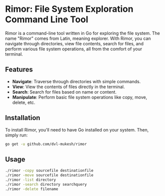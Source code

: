 # Rimor: File System Exploration Command Line Tool

Rimor is a command-line tool written in Go for exploring the file system. The name "Rimor" comes from Latin, meaning explorer. With Rimor, you can navigate through directories, view file contents, search for files, and perform various file system operations, all from the comfort of your terminal.

## Features

- **Navigate**: Traverse through directories with simple commands.
- **View**: View the contents of files directly in the terminal.
- **Search**: Search for files based on name or content.
- **Manipulate**: Perform basic file system operations like copy, move, delete, etc.

## Installation

To install Rimor, you'll need to have Go installed on your system. Then, simply run:

```bash
go get -u github.com/dvl-mukesh/rimor
```

## Usage

```bash
./rimor -copy sourcefile destinationfile
./rimor -move sourcefile destinationfile
./rimor -list directory
./rimor -search directory searchquery
./rimor -delete filename
```
